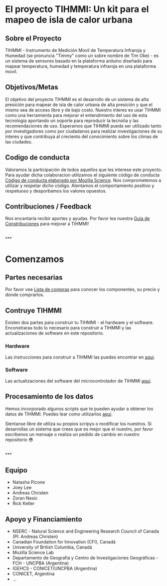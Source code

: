 ﻿# El proyecto TIHMMI: Un kit para el mapeo de isla de calor urbana


<!-- START doctoc generated TOC please keep comment here to allow auto update -->
<!-- DON'T EDIT THIS SECTION, INSTEAD RE-RUN doctoc TO UPDATE -->

## Sobre el Proyecto

TIHMMI - Instrumento de Medición Movil de Temperatura Infraroja y Humedad (se pronuncia "Timmy" como un sobre nombre de Tim Oke) - es un sistema de sensores basado en la plataforma arduino diseñado para mapear temperatura, humedad y temperatura infraroja en una plataforma movil. 

## Objetivos/Metas

El objetivo del proyecto TIHMMI es el desarrollo de un sistema de alta presición para mapear de isla de calor urbana de alta presición y que el mismo sea de acceso libre y de bajo costo. Nuestro interes es usar TIHMMI como una herramienta para mejorar el entendimiento del uso de esta tecnologia aportando un soporte para reproducir la tecnolia y las recomendaciones de uso. Esperamos que TIHMMI pueda ser utilizado tanto por investigadores como por  ciudadanos para realizar investigaciones de su interes y que contribuya al creciento del conocimiento sobre los climas de las ciudades.


## Codigo de conducta
Valoramos la participación de todos aquellos que les interese este proyecto. Para ayudar dicha colaboracion utilizamos el siguiente código de conducta [Código de conducta elaborado por Mozilla Science](https://mozillascience.org/code-of-conduct). Nos comprometemos a utilizar y respetar dicho código. Alentamos el comportamiento positivo y respetuoso y desporbamos los valores opuestos. 


## Contribuciones / Feedback

Nos encantaría recibir aportes y ayudas. Por favor lea nuestra [Guía de Constribuciones](CONTRIBUCIONES.MD) para mejorar a TIHMMI! 


<br>
*** 
<br>

# Comenzamos

## Partes necesarias

Por favor vea [Lista de compras](COMPRAS.md) para conocer los componentes, su precio y donde comprarlos. 

## Contruye TIHMMI
Existen dos partes para construir tu TIHMMI - el hardware y el software. Enconstraras todo lo necesario para construir a TIHMMI y las actualizaciones de software en este repositorio. 

### Hardware

Las instrucciones para construir a TIHMMI las puedes encontrar en [aqui](Pasosdeconstrucción).

### Software

Las actualizaciones del software del microcontrolador de TIHMMI [aqui](code).

## Procesamiento de los datos

Hemos incorporado algunos scripts que te pueden ayudar a obtener los datos de TIHMMI. Puedes lear como utilizarlos [aqui](). 

Sientanse libre de utiliza su propios scripys o modificar los nuestros. Si desarrollas un sistema que crees que es mejor que el nuestro, por favor escribenos un mensaje o realiza un pedido de cambio en nuestro repositorio 😎


<br>
***
<br>

## Equipo

* Natasha Picone
* Joey Lee
* Andreas Christen
* Zoran Nesic
* Rick Ketler

## Apoyo y Financiamiento

* NSERC - Natural Science and Engineering Research Council of Canada (PI: Andreas Christen)
* Canadian Foundation for Innovation (CFI), Canadá
* University of British Columbia, Canadá
* Mozilla Science Lab
* Departamento de Geografia y Centro de Investigaciones Geográficas - FCH - UNCPBA (Argentina)
* IGEHCS - CONICET/UNCPBA (Argentina)
* CONICET, Argentina
* ...
